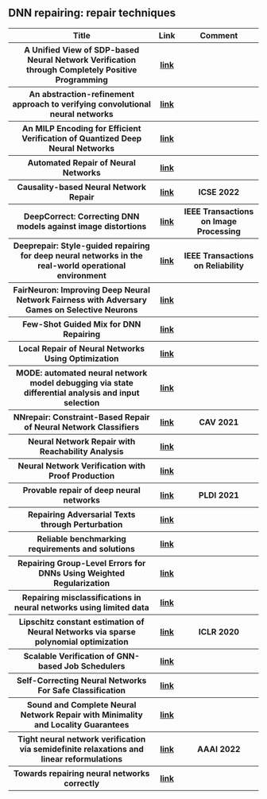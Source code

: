 <head>
  <meta charset="utf-8">

  <meta name="description" content="DNN Verification and Testing: Attacking Techniques">
  <meta name="author" content="SitePoint">

  <link rel="stylesheet" href="css/styles.css?v=1.0">

  <!--[if lt IE 9]>
    <script src="https://cdnjs.cloudflare.com/ajax/libs/html5shiv/3.7.3/html5shiv.js"></script>
  <![endif]-->
</head>
<body>
  
  <h2>DNN repairing: repair techniques </h2>
  
<table class="tg">

  <tr>
    <th class="tg-yw4l"> Title </th> 
    <th> Link </th>    
    <th class="tg-yw4l"> Comment </th> 
  </tr>
  
  <tr>
    <th class="tg-yw4l"> A Unified View of SDP-based Neural Network Verification through Completely Positive Programming </th> 
    <th> <a href="https://proceedings.mlr.press/v151/brown22b/brown22b.pdf">link</a> </th>    
    <th class="tg-yw4l"></th>   
  </tr>

  <tr>
    <th class="tg-yw4l"> An abstraction-refinement approach to verifying convolutional neural networks </th> 
    <th> <a href="https://arxiv.org/pdf/2201.01978">link</a> </th>    
    <th class="tg-yw4l"></th>   
  </tr>
  
  <tr>
    <th class="tg-yw4l"> An MILP Encoding for Efficient Verification of Quantized Deep Neural Networks </th> 
    <th> <a href="https://ieeexplore.ieee.org/abstract/document/9852803">link</a> </th>    
    <th class="tg-yw4l"></th>   
  </tr>
  
  <tr>
    <th class="tg-yw4l"> Automated Repair of Neural Networks </th> 
    <th> <a href="https://arxiv.org/pdf/2207.08157">link</a> </th>    
    <th class="tg-yw4l"></th>   
  </tr>
  
  <tr>
    <th class="tg-yw4l"> Causality-based Neural Network Repair </th> 
    <th> <a href="https://dl.acm.org/doi/pdf/10.1145/3510003.3510080?casa_token=F03GQ39nTacAAAAA:BhCcuDkCJfFYsjIzVaYp3zjNMAfjpAMnuYD8c8BTz22K283FeUc7ijcSvgDur_WRHJoyBO0eT9E">link</a> </th>    
    <th class="tg-yw4l">ICSE 2022</th>   
  </tr>
  
  <tr>
    <th class="tg-yw4l"> DeepCorrect: Correcting DNN models against image distortions </th> 
    <th> <a href="https://arxiv.org/pdf/1705.02406">link</a> </th>    
    <th class="tg-yw4l">IEEE Transactions on Image Processing</th>   
  </tr>
  
  <tr>
    <th class="tg-yw4l"> Deeprepair: Style-guided repairing for deep neural networks in the real-world operational environment </th> 
    <th> <a href="https://ink.library.smu.edu.sg/cgi/viewcontent.cgi?article=8054&context=sis_research">link</a> </th>    
    <th class="tg-yw4l">IEEE Transactions on Reliability </th>   
  </tr>
  
  <tr>
    <th class="tg-yw4l"> FairNeuron: Improving Deep Neural Network Fairness with Adversary Games on Selective Neurons </th> 
    <th> <a href="https://arxiv.org/pdf/2204.02567">link</a> </th>    
    <th class="tg-yw4l"></th>   
  </tr>
  
  <tr>
    <th class="tg-yw4l"> Few-Shot Guided Mix for DNN Repairing </th> 
    <th> <a href="https://ieeexplore.ieee.org/abstract/document/9240708">link</a> </th>    
    <th class="tg-yw4l"></th>   
  </tr>
  
  <tr>
    <th class="tg-yw4l"> Local Repair of Neural Networks Using Optimization </th> 
    <th> <a href="https://arxiv.org/pdf/2109.14041">link</a> </th>    
    <th class="tg-yw4l"></th>   
  </tr>
  
  <tr>
    <th class="tg-yw4l"> MODE: automated neural network model debugging via state differential analysis and input selection </th> 
    <th> <a href="https://dl.acm.org/doi/pdf/10.1145/3236024.3236082?casa_token=41vBq734dYwAAAAA:BvsIFe342EhxZtYlPnZxsdn_tWgEsEGb7gytq7rQEs2MqINGJrLoG3ypfKucc83H1LfUfHo4zXU">link</a> </th>    
    <th class="tg-yw4l"></th>   
  </tr>
  
  <tr>
    <th class="tg-yw4l"> NNrepair: Constraint-Based Repair of Neural Network Classifiers </th> 
    <th> <a href="https://link.springer.com/chapter/10.1007/978-3-030-81685-8_1">link</a> </th>    
    <th class="tg-yw4l">CAV 2021</th>   
  </tr>
  
  <tr>
    <th class="tg-yw4l"> Neural Network Repair with Reachability Analysis </th> 
    <th> <a href="https://arxiv.org/pdf/2108.04214">link</a> </th>    
    <th class="tg-yw4l"></th>   
  </tr>
  
  <tr>
    <th class="tg-yw4l"> Neural Network Verification with Proof Production </th> 
    <th> <a href="https://arxiv.org/pdf/2206.00512">link</a> </th>    
    <th class="tg-yw4l"></th>   
  </tr>
  
  <tr>
    <th class="tg-yw4l"> Provable repair of deep neural networks </th> 
    <th> <a href="https://dl.acm.org/doi/pdf/10.1145/3453483.3454064">link</a> </th>    
    <th class="tg-yw4l">PLDI 2021</th>   
  </tr>
  
  <tr>
    <th class="tg-yw4l"> Repairing Adversarial Texts through Perturbation </th> 
    <th> <a href="https://arxiv.org/pdf/2201.02504">link</a> </th>    
    <th class="tg-yw4l"></th>   
  </tr>
  
  <tr>
    <th class="tg-yw4l"> Reliable benchmarking requirements and solutions </th> 
    <th> <a href="https://link.springer.com/article/10.1007/s10009-017-0469-y">link</a> </th>    
    <th class="tg-yw4l"></th>   
  </tr>
  
  <tr>
    <th class="tg-yw4l"> Repairing Group-Level Errors for DNNs Using Weighted Regularization </th> 
    <th> <a href="https://arxiv.org/pdf/2203.13612">link</a> </th>    
    <th class="tg-yw4l"></th>   
  </tr>
  
  <tr>
    <th class="tg-yw4l"> Repairing misclassifications in neural networks using limited data </th> 
    <th> <a href="https://dl.acm.org/doi/pdf/10.1145/3477314.3507059?casa_token=jeWC0i576yoAAAAA:8PfPB9r3lEeOEkUF5GThw8MClo90MuwLxX0W2cmHHi5xUo_M6Gm3wq1p8PG3elKkXxukwhjaoyo">link</a> </th>    
    <th class="tg-yw4l"></th>   
  </tr>
  
  <tr>
    <th class="tg-yw4l"> Lipschitz constant estimation of Neural Networks via sparse polynomial optimization </th> 
    <th> <a href="https://arxiv.org/pdf/2004.08688">link</a> </th>    
    <th class="tg-yw4l">ICLR 2020</th>   
  </tr>
  
  <tr>
    <th class="tg-yw4l"> Scalable Verification of GNN-based Job Schedulers </th> 
    <th> <a href="https://arxiv.org/pdf/2203.03153)">link</a> </th>    
    <th class="tg-yw4l"></th>   
  </tr>
  
  <tr>
    <th class="tg-yw4l"> Self-Correcting Neural Networks For Safe Classification </th> 
    <th> <a href="https://arxiv.org/abs/2107.11445">link</a> </th>    
    <th class="tg-yw4l"></th>   
  </tr>
  
  <tr>
    <th class="tg-yw4l"> Sound and Complete Neural Network Repair with Minimality and Locality Guarantees </th> 
    <th> <a href="https://arxiv.org/pdf/2110.07682">link</a> </th>    
    <th class="tg-yw4l"></th>   
  </tr>
  
  <tr>
    <th class="tg-yw4l"> Tight neural network verification via semidefinite relaxations and linear reformulations </th> 
    <th> <a href="https://ojs.aaai.org/index.php/AAAI/article/view/20689">link</a> </th>    
    <th class="tg-yw4l">AAAI 2022</th>   
  </tr>
  
  <tr>
    <th class="tg-yw4l"> Towards repairing neural networks correctly </th> 
    <th> <a href="https://arxiv.org/pdf/2012.01872">link</a> </th>    
    <th class="tg-yw4l"></th>   
  </tr>
  

